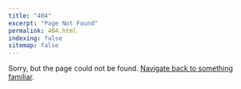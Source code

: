 ```yaml
---
title: "404"
excerpt: "Page Not Found"
permalink: 404.html
indexing: false
sitemap: false
---
```


Sorry, but the page could not be found. [Navigate back to something familiar](https://www.gsawellfailure.com).